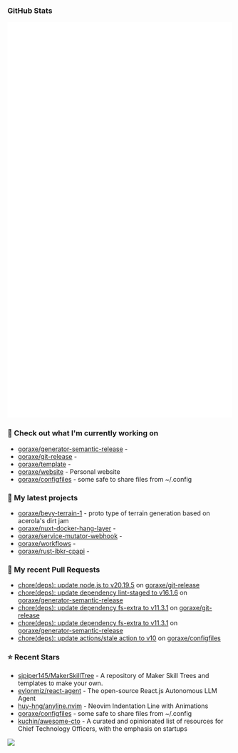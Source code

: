 
### GitHub Stats

<p align="left"><img src="https://raw.githubusercontent.com/goraxe/goraxe/main/github-metrics.svg" /></p>

### 👷 Check out what I'm currently working on

- [goraxe/generator-semantic-release](https://github.com/goraxe/generator-semantic-release) - 
- [goraxe/git-release](https://github.com/goraxe/git-release) - 
- [goraxe/template](https://github.com/goraxe/template) - 
- [goraxe/website](https://github.com/goraxe/website) - Personal website
- [goraxe/configfiles](https://github.com/goraxe/configfiles) - some safe to share files from ~/.config 
### 🌱 My latest projects

- [goraxe/bevy-terrain-1](https://github.com/goraxe/bevy-terrain-1) - proto type of terrain generation based on acerola&#39;s dirt jam
- [goraxe/nuxt-docker-hang-layer](https://github.com/goraxe/nuxt-docker-hang-layer) - 
- [goraxe/service-mutator-webhook](https://github.com/goraxe/service-mutator-webhook) - 
- [goraxe/workflows](https://github.com/goraxe/workflows) - 
- [goraxe/rust-ibkr-cpapi](https://github.com/goraxe/rust-ibkr-cpapi) - 
### 🔨 My recent Pull Requests

- [chore(deps): update node.js to v20.19.5](https://github.com/goraxe/git-release/pull/146) on [goraxe/git-release](https://github.com/goraxe/git-release)
- [chore(deps): update dependency lint-staged to v16.1.6](https://github.com/goraxe/generator-semantic-release/pull/234) on [goraxe/generator-semantic-release](https://github.com/goraxe/generator-semantic-release)
- [chore(deps): update dependency fs-extra to v11.3.1](https://github.com/goraxe/git-release/pull/145) on [goraxe/git-release](https://github.com/goraxe/git-release)
- [chore(deps): update dependency fs-extra to v11.3.1](https://github.com/goraxe/generator-semantic-release/pull/233) on [goraxe/generator-semantic-release](https://github.com/goraxe/generator-semantic-release)
- [chore(deps): update actions/stale action to v10](https://github.com/goraxe/configfiles/pull/7) on [goraxe/configfiles](https://github.com/goraxe/configfiles)
### ⭐ Recent Stars

- [sjpiper145/MakerSkillTree](https://github.com/sjpiper145/MakerSkillTree) - A repository of Maker Skill Trees and templates to make your own.  
- [eylonmiz/react-agent](https://github.com/eylonmiz/react-agent) - The open-source React.js Autonomous LLM Agent
- [huy-hng/anyline.nvim](https://github.com/huy-hng/anyline.nvim) - Neovim Indentation Line with Animations
- [goraxe/configfiles](https://github.com/goraxe/configfiles) - some safe to share files from ~/.config 
- [kuchin/awesome-cto](https://github.com/kuchin/awesome-cto) - A curated and opinionated list of resources for Chief Technology Officers, with the emphasis on startups

![](https://komarev.com/ghpvc/?username=goraxe)
